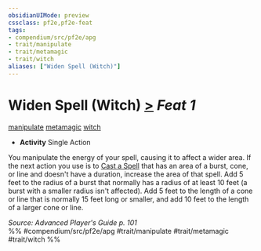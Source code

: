 ```yaml
---
obsidianUIMode: preview
cssclass: pf2e,pf2e-feat
tags:
- compendium/src/pf2e/apg
- trait/manipulate
- trait/metamagic
- trait/witch
aliases: ["Widen Spell (Witch)"]
---
```

# Widen Spell (Witch)  [>](../../rules/core-rulebook/chapter-9-playing-the-game.md#Actions "Single Action") *Feat 1*  
[manipulate](../../rules/traits/manipulate.md)  [metamagic](../../rules/traits/metamagic.md)  [witch](../../rules/traits/witch-apg.md)  

- **Activity** Single Action

You manipulate the energy of your spell, causing it to affect a wider area. If the next action you use is to [Cast a Spell](../../rules/actions/cast-a-spell.md) that has an area of a burst, cone, or line and doesn't have a duration, increase the area of that spell. Add 5 feet to the radius of a burst that normally has a radius of at least 10 feet (a burst with a smaller radius isn't affected). Add 5 feet to the length of a cone or line that is normally 15 feet long or smaller, and add 10 feet to the length of a larger cone or line.

*Source: Advanced Player's Guide p. 101*  
%% #compendium/src/pf2e/apg #trait/manipulate #trait/metamagic #trait/witch %%